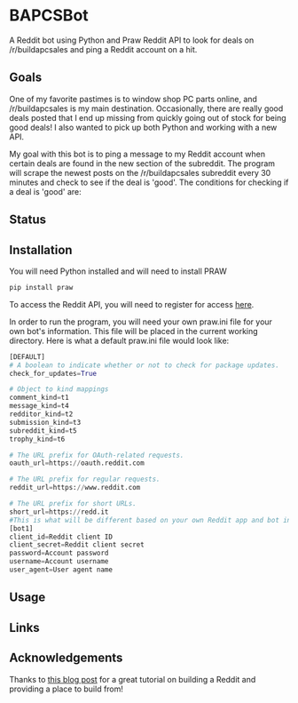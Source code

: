 # BAPCSBot

A Reddit bot using Python and Praw Reddit API to look for deals on /r/buildapcsales and ping a Reddit account on a hit.

## Goals

One of my favorite pastimes is to window shop PC parts online, and /r/buildapcsales is my main destination. Occasionally, there are really good deals posted that I end up missing from quickly going out of stock for being good deals! I also wanted to pick up both Python and working with a new API.
 
My goal with this bot is to ping a message to my Reddit account when certain deals are found in the new section of the subreddit. The program will scrape the  newest posts on the /r/buildapcsales subreddit every 30 minutes and check to see if the deal is 'good'. The conditions for checking if a deal is 'good' are:


## Status

## Installation
You will need Python installed and will need to install PRAW
```python
pip install praw 
```
To access the Reddit API, you will need to register for access [here](https://www.reddit.com/prefs/apps/).

In order to run the program, you will need your own praw.ini file for your own bot's information. This file will be placed in the current working directory. Here is what a default praw.ini file would look like:

```python
[DEFAULT]
# A boolean to indicate whether or not to check for package updates.
check_for_updates=True

# Object to kind mappings
comment_kind=t1
message_kind=t4
redditor_kind=t2
submission_kind=t3
subreddit_kind=t5
trophy_kind=t6

# The URL prefix for OAuth-related requests.
oauth_url=https://oauth.reddit.com

# The URL prefix for regular requests.
reddit_url=https://www.reddit.com

# The URL prefix for short URLs.
short_url=https://redd.it
#This is what will be different based on your own Reddit app and bot information
[bot1]
client_id=Reddit client ID
client_secret=Reddit client secret
password=Account password
username=Account username
user_agent=User agent name
```


## Usage

## Links

## Acknowledgements
Thanks to [this blog post](https://www.pythonforengineers.com/build-a-reddit-bot-part-1/) for a great tutorial on building a Reddit and providing a place to build from!  
